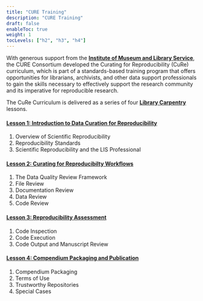 ```yaml
---
title: "CURE Training"
description: "CURE Training"
draft: false
enableToc: true
weight: 1
tocLevels: ["h2", "h3", "h4"]
---
```

With generous support from the [**Institute of Museum and Library Service**](https://www.imls.gov/), the CURE Consortium developed the Curating for Reproducibility (CuRe) curriculum, which is part of a standards-based training program that offers opportunities for librarians, archivists, and other data support professionals to gain the skills necessary to effectively support the research community and its imperative for reproducible research.

The CuRe Curriculum is delivered as a series of four [**Library Carpentry**](https://librarycarpentry.org/) lessons.

#### [Lesson 1: Introduction to Data Curation for Reproducibility](https://curating4reproducibility.org/cure-carpentry-01-intro/)

1. Overview of Scientific Reproducibility
2. Reproducibility Standards
3. Scientific Reproducibility and the LIS Professional

#### [Lesson 2: Curating for Reproducibilty Workflows](https://curating4reproducibility.org/cure-carpentry-02-workflows/)

1. The Data Quality Review Framework
2. File Review
3. Documentation Review
4. Data Review
5. Code Review

#### [Lesson 3: Reproducibility Assessment](https://curating4reproducibility.org/cure-carpentry-03-assessing/)

1. Code Inspection
2. Code Execution
3. Code Output and Manuscript Review

#### [Lesson 4: Compendium Packaging and Publication](https://curating4reproducibility.org/cure-carpentry-04-packaging/)

1. Compendium Packaging
2. Terms of Use
3. Trustworthy Repositories
4. Special Cases
